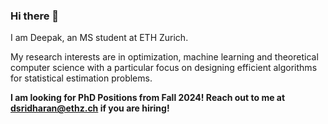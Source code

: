 ### Hi there 👋

I am Deepak, an MS student at ETH Zurich. 

My research interests are in optimization, machine learning and theoretical computer science with a particular focus on designing efficient algorithms for statistical estimation problems.

**I am looking for PhD Positions from Fall 2024! Reach out to me at dsridharan@ethz.ch if you are hiring!**
